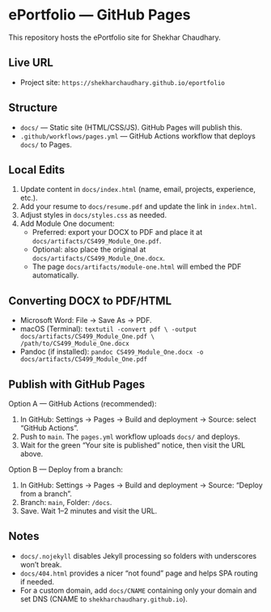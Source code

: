 ePortfolio — GitHub Pages
=========================

This repository hosts the ePortfolio site for Shekhar Chaudhary.

Live URL
--------

- Project site: `https://shekharchaudhary.github.io/eportfolio`

Structure
---------

- `docs/` — Static site (HTML/CSS/JS). GitHub Pages will publish this.
- `.github/workflows/pages.yml` — GitHub Actions workflow that deploys `docs/` to Pages.

Local Edits
-----------

1. Update content in `docs/index.html` (name, email, projects, experience, etc.).
2. Add your resume to `docs/resume.pdf` and update the link in `index.html`.
3. Adjust styles in `docs/styles.css` as needed.
4. Add Module One document:
   - Preferred: export your DOCX to PDF and place it at `docs/artifacts/CS499_Module_One.pdf`.
   - Optional: also place the original at `docs/artifacts/CS499_Module_One.docx`.
   - The page `docs/artifacts/module-one.html` will embed the PDF automatically.

Converting DOCX to PDF/HTML
---------------------------

- Microsoft Word: File → Save As → PDF.
- macOS (Terminal): `textutil -convert pdf \
  -output docs/artifacts/CS499_Module_One.pdf \
  /path/to/CS499_Module_One.docx`
- Pandoc (if installed): `pandoc CS499_Module_One.docx -o docs/artifacts/CS499_Module_One.pdf`

Publish with GitHub Pages
-------------------------

Option A — GitHub Actions (recommended):

1. In GitHub: Settings → Pages → Build and deployment → Source: select “GitHub Actions”.
2. Push to `main`. The `pages.yml` workflow uploads `docs/` and deploys.
3. Wait for the green “Your site is published” notice, then visit the URL above.

Option B — Deploy from a branch:

1. In GitHub: Settings → Pages → Build and deployment → Source: “Deploy from a branch”.
2. Branch: `main`, Folder: `/docs`.
3. Save. Wait 1–2 minutes and visit the URL.

Notes
-----

- `docs/.nojekyll` disables Jekyll processing so folders with underscores won’t break.
- `docs/404.html` provides a nicer “not found” page and helps SPA routing if needed.
- For a custom domain, add `docs/CNAME` containing only your domain and set DNS (CNAME to `shekharchaudhary.github.io`).
